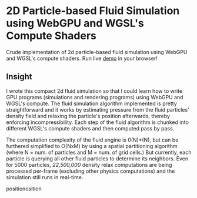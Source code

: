 # 2D Particle-based Fluid Simulation using WebGPU and WGSL's Compute Shaders
Crude implementation of 2d particle-based fluid simulation using WebGPU and WGSL's compute shaders.
Run live [demo](https://therenderman.github.io/WebGPU-2D-Compute-Fluid/) in your browser!

## Insight
I wrote this compact 2d fluid simulation so that I could learn how to write GPU programs (simulations and rendering programs) using WebGPU and WGSL's compute.
The fluid simulation algorithm implemented is pretty straightforward and it works by estimating pressure from the fluid particles' density field and relaxing the particle's position afterwards, thereby enforcing incompressibility.
Each step of the fluid algorithm is chunked into different WGSL's compute shaders and then computed pass by pass. 

The computation complexity of the fluid engine is 0(N)*(N), but can be furthered simplified to O(NxM) by using a spatial partitioning algorithm (where N = num. of particles and M = num. of grid cells.)
But currently, each particle is querying all other fluid particles to determine its neighbors.
Even for 5000 particles, *22,500,000* density relax computations are being processed per-frame (excluding other physics computations) and the simulation still runs in real-time.

positionosition
